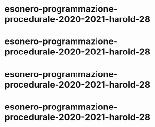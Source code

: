 # esonero-programmazione-procedurale-2020-2021-harold-28
# esonero-programmazione-procedurale-2020-2021-harold-28
# esonero-programmazione-procedurale-2020-2021-harold-28
# esonero-programmazione-procedurale-2020-2021-harold-28
